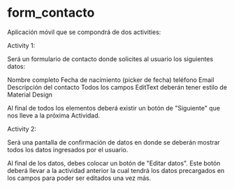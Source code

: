 # form_contacto

Aplicación móvil que se compondrá de dos activities:

Activity 1:

Será un formulario de contacto donde solicites al usuario los siguientes datos:

Nombre completo
Fecha de nacimiento (picker de fecha)
teléfono
Email
Descripción del contacto
Todos los campos EditText deberán tener estilo de Material Design

Al final de todos los elementos deberá existir un botón de "Siguiente" que nos lleve a la próxima Actividad.


Activity 2:

Será una pantalla de confirmación de datos en donde se deberán mostrar todos los datos ingresados por el usuario.

Al final de los datos, debes colocar un botón de "Editar datos". Este botón deberá llevar a la actividad anterior la cual tendrá los datos precargados en los campos para poder ser editados una vez más.
